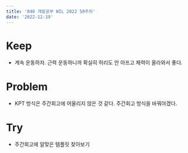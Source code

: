 ```yaml
---
title: '040 개발공부 WIL 2022 50주차'
date: '2022-12-19'
---
```


# Keep

- 계속 운동하자. 근력 운동하니까 확실히 허리도 안 아프고 체력이 올라와서 좋다.

# Problem

- KPT 방식은 주간회고에 어울리지 않은 것 같다. 주간회고 방식을 바꿔야겠다.

# Try

- 주간회고에 알맞은 템플릿 찾아보기
